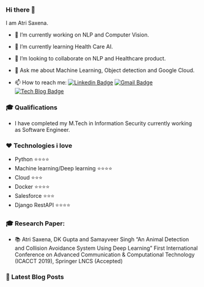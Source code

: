 ### Hi there 👋
I am Atri Saxena.


- 🔭 I’m currently working on NLP and Computer Vision.

- 🌱 I’m currently learning Health Care AI. 

- 👯 I’m looking to collaborate on NLP and Healthcare product. 

- 💬 Ask me about Machine Learning, Object detection and Google Cloud.

- 📫 How to reach me: [![Linkedin Badge](https://img.shields.io/badge/-LinkedIn-blue?style=flat-square&logo=Linkedin&logoColor=white&link=https://www.linkedin.com/in/atrisaxena/)](https://www.linkedin.com/in/atrisaxena/)
[![Gmail Badge](https://img.shields.io/badge/-Gmail-d14836?style=flat-square&logo=Gmail&logoColor=white&link=mailto:atrisaxena2@gmail.com)](mailto:atrisaxena2@gmail.com)
[![Tech Blog Badge](http://img.shields.io/badge/-Tech%20blog-black?style=flat-square&logo=github&link=https://atrisaxena.github.io/)](https://atrisaxena.github.io/) 


### 🎓 Qualifications
  - I have completed my M.Tech in Information Security currently working as Software Engineer.
  
### :heart: Technologies i love

  - Python :star::star::star::star:
  - Machine learning/Deep learning :star::star::star::star:
  - Cloud :star::star::star:
  - Docker :star::star::star::star:
  - Salesforce :star::star::star:
  - Django RestAPI :star::star::star::star:

### 🎓 Research Paper: 

  - :books: Atri Saxena, DK Gupta and Samayveer Singh “An Animal Detection and
Collision Avoidance System Using Deep Learning” First International Conference on Advanced Communication & Computational Technology (ICACCT 2019), Springer LNCS (Accepted)



<!-- <!-- BLOG-POST-LIST::START -->
### 📕 Latest Blog Posts

<!-- <!-- BLOG-POST-LIST::END -->
  
